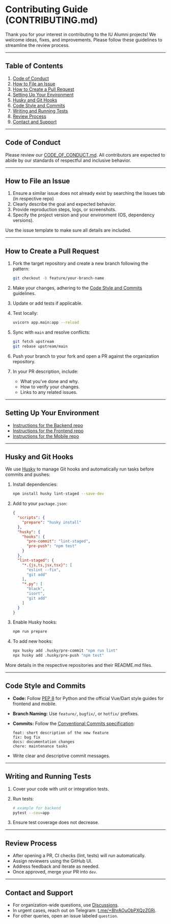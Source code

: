 # Contributing Guide (CONTRIBUTING.md)

Thank you for your interest in contributing to the IU Alumni projects! We welcome ideas, fixes, and improvements. Please follow these guidelines to streamline the review process.

---

## Table of Contents

1. [Code of Conduct](#code-of-conduct)
2. [How to File an Issue](#how-to-file-an-issue)
3. [How to Create a Pull Request](#how-to-create-a-pull-request)
4. [Setting Up Your Environment](#setting-up-your-environment)
5. [Husky and Git Hooks](#husky-and-git-hooks)
6. [Code Style and Commits](#code-style-and-commits)
7. [Writing and Running Tests](#writing-and-running-tests)
8. [Review Process](#review-process)
9. [Contact and Support](#contact-and-support)

---

## Code of Conduct

Please review our [CODE\_OF\_CONDUCT.md](https://github.com/iu-alumni/.github/blob/main/CODE_OF_CONDUCT.md). All contributors are expected to abide by our standards of respectful and inclusive behavior.

---

## How to File an Issue

1. Ensure a similar issue does not already exist by searching the Issues tab (in respective repo)
2. Clearly describe the goal and expected behavior.
3. Provide reproduction steps, logs, or screenshots.
4. Specify the project version and your environment (OS, dependency versions).

Use the issue template to make sure all details are included.

---

## How to Create a Pull Request

1. Fork the target repository and create a new branch following the pattern:

   ```bash
   git checkout -b feature/your-branch-name
   ```
2. Make your changes, adhering to the [Code Style and Commits](#code-style-and-commits) guidelines.
3. Update or add tests if applicable.
4. Test locally:

   ```bash
   uvicorn app.main:app --reload
   ```
5. Sync with `main` and resolve conflicts:

   ```bash
   git fetch upstream
   git rebase upstream/main
   ```
6. Push your branch to your fork and open a PR against the organization repository.
7. In your PR description, include:

   * What you’ve done and why.
   * How to verify your changes.
   * Links to any related issues.

---

## Setting Up Your Environment

- [Instructions for the Backend repo](https://github.com/iu-alumni/iu-alumni-backend/blob/main/README.md)
- [Instructions for the Frontend repo](https://github.com/iu-alumni/iu-alumni-frontend/blob/main/README.md)
- [Instructions for the Mobile repo](https://github.com/iu-alumni/iu-alumni-mobile/blob/main/README.md)

---

## Husky and Git Hooks

We use [Husky](https://typicode.github.io/husky/) to manage Git hooks and automatically run tasks before commits and pushes:

1. Install dependencies:

   ```bash
   npm install husky lint-staged --save-dev
   ```
2. Add to your `package.json`:

   ```json
   {
     "scripts": {
       "prepare": "husky install"
     },
     "husky": {
       "hooks": {
         "pre-commit": "lint-staged",
         "pre-push": "npm test"
       }
     },
     "lint-staged": {
       "*.{js,ts,jsx,tsx}": [
         "eslint --fix",
         "git add"
       ],
       "*.py": [
         "black",
         "isort",
         "git add"
       ]
     }
   }
   ```
3. Enable Husky hooks:

   ```bash
   npm run prepare
   ```
4. To add new hooks:

   ```bash
   npx husky add .husky/pre-commit "npm run lint"
   npx husky add .husky/pre-push "npm test"
   ```

More details in the respective repositories and their README.md files.

---

## Code Style and Commits

* **Code:** Follow [PEP 8](https://www.python.org/dev/peps/pep-0008/) for Python and the official Vue/Dart style guides for frontend and mobile.
* **Branch Naming:** Use `feature/`, `bugfix/`, or `hotfix/` prefixes.
* **Commits:** Follow the [Conventional Commits specification](https://www.conventionalcommits.org/):

  ```
  feat: short description of the new feature
  fix: bug fix
  docs: documentation changes
  chore: maintenance tasks
  ```
* Write clear and descriptive commit messages.

---

## Writing and Running Tests

1. Cover your code with unit or integration tests.
2. Run tests:

   ```bash
   # example for backend
   pytest --cov=app
   ```
3. Ensure test coverage does not decrease.

---

## Review Process

* After opening a PR, CI checks (lint, tests) will run automatically.
* Assign reviewers using the GitHub UI.
* Address feedback and iterate as needed.
* Once approved, merge your PR into `dev`.

---

## Contact and Support

* For organization-wide questions, use [Discussions](https://github.com/iu-alumni/…/discussions).
* In urgent cases, reach out on Telegram: [t.me/+8hrAOuObPXQzZGRi](https://t.me/+8hrAOuObPXQzZGRi).
* For other queries, open an issue labeled `question`.

